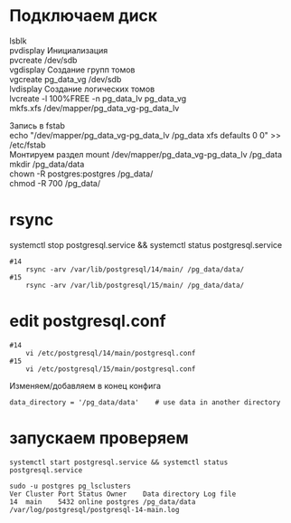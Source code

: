# Подключаем диск
lsblk  
pvdisplay Инициализация  
pvcreate /dev/sdb  
vgdisplay Создание групп томов  
vgcreate pg_data_vg /dev/sdb  
lvdisplay Создание логических томов  
lvcreate -l 100%FREE -n pg_data_lv pg_data_vg  
mkfs.xfs /dev/mapper/pg_data_vg-pg_data_lv  

Запись в fstab  
echo "/dev/mapper/pg_data_vg-pg_data_lv /pg_data xfs defaults 0 0" >> /etc/fstab  
Монтируем раздел
mount /dev/mapper/pg_data_vg-pg_data_lv /pg_data  
mkdir /pg_data/data  
chown -R postgres:postgres /pg_data/  
chmod -R 700 /pg_data/  

# rsync
systemctl stop postgresql.service && systemctl status postgresql.service  

	#14  
		rsync -arv /var/lib/postgresql/14/main/ /pg_data/data/  
	#15  
		rsync -arv /var/lib/postgresql/15/main/ /pg_data/data/  
		
# edit postgresql.conf
	#14	 
		vi /etc/postgresql/14/main/postgresql.conf  
	#15	 
		vi /etc/postgresql/15/main/postgresql.conf  

Изменяем/добавляем в конец конфига  
```
data_directory = '/pg_data/data'    # use data in another directory
```
# запускаем проверяем
```
systemctl start postgresql.service && systemctl status postgresql.service
```

```
sudo -u postgres pg_lsclusters
Ver Cluster Port Status Owner    Data directory Log file
14  main    5432 online postgres /pg_data/data  /var/log/postgresql/postgresql-14-main.log

```
